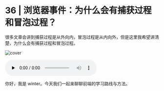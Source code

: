 # 36 | 浏览器事件：为什么会有捕获过程和冒泡过程？

很多文章会讲到捕获过程是从外向内，冒泡过程是从内向外，但是这里我希望讲清楚，为什么会有捕获过程和冒泡过程。

![cover](https://static001.geekbang.org/resource/image/65/9a/6590fb3f37a385b8d88b8679529e9c9a.jpg)

<audio id="audio" controls="" preload="none">
    <source id="mp3" src="/mp3/36.mp3">
</audio>

你好，我是 winter。今天我们一起来聊聊前端的学习路线与方法。